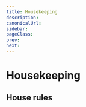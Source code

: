 ```yaml
---
title: Housekeeping
description:
canonicalUrl: 
sidebar: 
pageClass:
prev:
next:
---
```

# Housekeeping

## House rules
